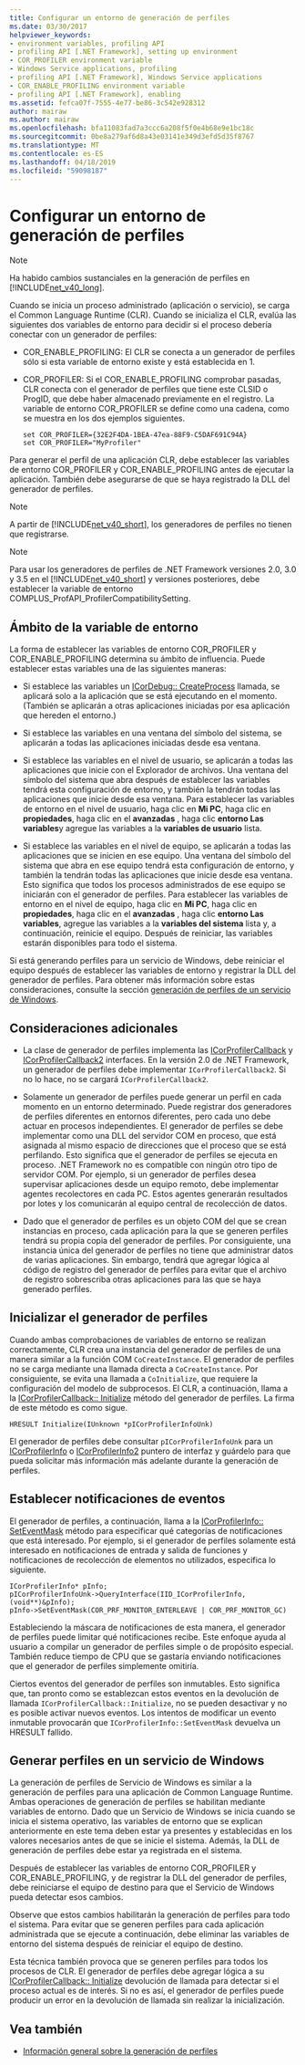 ```yaml
---
title: Configurar un entorno de generación de perfiles
ms.date: 03/30/2017
helpviewer_keywords:
- environment variables, profiling API
- profiling API [.NET Framework], setting up environment
- COR_PROFILER environment variable
- Windows Service applications, profiling
- profiling API [.NET Framework], Windows Service applications
- COR_ENABLE_PROFILING environment variable
- profiling API [.NET Framework], enabling
ms.assetid: fefca07f-7555-4e77-be86-3c542e928312
author: mairaw
ms.author: mairaw
ms.openlocfilehash: bfa11083fad7a3ccc6a208f5f0e4b68e9e1bc18c
ms.sourcegitcommit: 0be8a279af6d8a43e03141e349d3efd5d35f8767
ms.translationtype: MT
ms.contentlocale: es-ES
ms.lasthandoff: 04/18/2019
ms.locfileid: "59098187"
---
```

# <a name="setting-up-a-profiling-environment"></a>Configurar un entorno de generación de perfiles
> [!NOTE]
>  Ha habido cambios sustanciales en la generación de perfiles en [!INCLUDE[net_v40_long](../../../../includes/net-v40-long-md.md)].  
  
 Cuando se inicia un proceso administrado (aplicación o servicio), se carga el Common Language Runtime (CLR). Cuando se inicializa el CLR, evalúa las siguientes dos variables de entorno para decidir si el proceso debería conectar con un generador de perfiles:  
  
-   COR_ENABLE_PROFILING: El CLR se conecta a un generador de perfiles sólo si esta variable de entorno existe y está establecida en 1.  
  
-   COR_PROFILER: Si el COR_ENABLE_PROFILING comprobar pasadas, CLR conecta con el generador de perfiles que tiene este CLSID o ProgID, que debe haber almacenado previamente en el registro. La variable de entorno COR_PROFILER se define como una cadena, como se muestra en los dos ejemplos siguientes.  
  
    ```  
    set COR_PROFILER={32E2F4DA-1BEA-47ea-88F9-C5DAF691C94A}  
    set COR_PROFILER="MyProfiler"  
    ```  
  
 Para generar el perfil de una aplicación CLR, debe establecer las variables de entorno COR_PROFILER y COR_ENABLE_PROFILING antes de ejecutar la aplicación. También debe asegurarse de que se haya registrado la DLL del generador de perfiles.  
  
> [!NOTE]
>  A partir de [!INCLUDE[net_v40_short](../../../../includes/net-v40-short-md.md)], los generadores de perfiles no tienen que registrarse.  
  
> [!NOTE]
>  Para usar los generadores de perfiles de .NET Framework versiones 2.0, 3.0 y 3.5 en el [!INCLUDE[net_v40_short](../../../../includes/net-v40-short-md.md)] y versiones posteriores, debe establecer la variable de entorno COMPLUS_ProfAPI_ProfilerCompatibilitySetting.  
  
## <a name="environment-variable-scope"></a>Ámbito de la variable de entorno  
 La forma de establecer las variables de entorno COR_PROFILER y COR_ENABLE_PROFILING determina su ámbito de influencia. Puede establecer estas variables una de las siguientes maneras:  
  
-   Si establece las variables un [ICorDebug:: CreateProcess](../../../../docs/framework/unmanaged-api/debugging/icordebug-createprocess-method.md) llamada, se aplicará solo a la aplicación que se está ejecutando en el momento. (También se aplicarán a otras aplicaciones iniciadas por esa aplicación que hereden el entorno.)  
  
-   Si establece las variables en una ventana del símbolo del sistema, se aplicarán a todas las aplicaciones iniciadas desde esa ventana.  
  
-   Si establece las variables en el nivel de usuario, se aplicarán a todas las aplicaciones que inicie con el Explorador de archivos. Una ventana del símbolo del sistema que abra después de establecer las variables tendrá esta configuración de entorno, y también la tendrán todas las aplicaciones que inicie desde esa ventana. Para establecer las variables de entorno en el nivel de usuario, haga clic en **Mi PC**, haga clic en **propiedades**, haga clic en el **avanzadas** , haga clic **entorno Las variables**y agregue las variables a la **variables de usuario** lista.  
  
-   Si establece las variables en el nivel de equipo, se aplicarán a todas las aplicaciones que se inicien en ese equipo. Una ventana del símbolo del sistema que abra en ese equipo tendrá esta configuración de entorno, y también la tendrán todas las aplicaciones que inicie desde esa ventana. Esto significa que todos los procesos administrados de ese equipo se iniciarán con el generador de perfiles. Para establecer las variables de entorno en el nivel de equipo, haga clic en **Mi PC**, haga clic en **propiedades**, haga clic en el **avanzadas** , haga clic **entorno Las variables**, agregue las variables a la **variables del sistema** lista y, a continuación, reinicie el equipo. Después de reiniciar, las variables estarán disponibles para todo el sistema.  
  
 Si está generando perfiles para un servicio de Windows, debe reiniciar el equipo después de establecer las variables de entorno y registrar la DLL del generador de perfiles. Para obtener más información sobre estas consideraciones, consulte la sección [generación de perfiles de un servicio de Windows](#windows_service).  
  
## <a name="additional-considerations"></a>Consideraciones adicionales  
  
-   La clase de generador de perfiles implementa las [ICorProfilerCallback](../../../../docs/framework/unmanaged-api/profiling/icorprofilercallback-interface.md) y [ICorProfilerCallback2](../../../../docs/framework/unmanaged-api/profiling/icorprofilercallback2-interface.md) interfaces. En la versión 2.0 de .NET Framework, un generador de perfiles debe implementar `ICorProfilerCallback2`. Si no lo hace, no se cargará `ICorProfilerCallback2`.  
  
-   Solamente un generador de perfiles puede generar un perfil en cada momento en un entorno determinado. Puede registrar dos generadores de perfiles diferentes en entornos diferentes, pero cada uno debe actuar en procesos independientes. El generador de perfiles se debe implementar como una DLL del servidor COM en proceso, que está asignada al mismo espacio de direcciones que el proceso que se está perfilando. Esto significa que el generador de perfiles se ejecuta en proceso. .NET Framework no es compatible con ningún otro tipo de servidor COM. Por ejemplo, si un generador de perfiles desea supervisar aplicaciones desde un equipo remoto, debe implementar agentes recolectores en cada PC. Estos agentes generarán resultados por lotes y los comunicarán al equipo central de recolección de datos.  
  
-   Dado que el generador de perfiles es un objeto COM del que se crean instancias en proceso, cada aplicación para la que se generen perfiles tendrá su propia copia del generador de perfiles. Por consiguiente, una instancia única del generador de perfiles no tiene que administrar datos de varias aplicaciones. Sin embargo, tendrá que agregar lógica al código de registro del generador de perfiles para evitar que el archivo de registro sobrescriba otras aplicaciones para las que se haya generado perfiles.  
  
## <a name="initializing-the-profiler"></a>Inicializar el generador de perfiles  
 Cuando ambas comprobaciones de variables de entorno se realizan correctamente, CLR crea una instancia del generador de perfiles de una manera similar a la función COM `CoCreateInstance`. El generador de perfiles no se carga mediante una llamada directa a `CoCreateInstance`. Por consiguiente, se evita una llamada a `CoInitialize`, que requiere la configuración del modelo de subprocesos. El CLR, a continuación, llama a la [ICorProfilerCallback:: Initialize](../../../../docs/framework/unmanaged-api/profiling/icorprofilercallback-initialize-method.md) método del generador de perfiles. La firma de este método es como sigue.  
  
```  
HRESULT Initialize(IUnknown *pICorProfilerInfoUnk)  
```  
  
 El generador de perfiles debe consultar `pICorProfilerInfoUnk` para un [ICorProfilerInfo](../../../../docs/framework/unmanaged-api/profiling/icorprofilerinfo-interface.md) o [ICorProfilerInfo2](../../../../docs/framework/unmanaged-api/profiling/icorprofilerinfo2-interface.md) puntero de interfaz y guárdelo para que pueda solicitar más información más adelante durante la generación de perfiles.  
  
## <a name="setting-event-notifications"></a>Establecer notificaciones de eventos  
 El generador de perfiles, a continuación, llama a la [ICorProfilerInfo:: SetEventMask](../../../../docs/framework/unmanaged-api/profiling/icorprofilerinfo-seteventmask-method.md) método para especificar qué categorías de notificaciones que está interesado. Por ejemplo, si el generador de perfiles solamente está interesado en notificaciones de entrada y salida de funciones y notificaciones de recolección de elementos no utilizados, especifica lo siguiente.  
  
```  
ICorProfilerInfo* pInfo;  
pICorProfilerInfoUnk->QueryInterface(IID_ICorProfilerInfo, (void**)&pInfo);  
pInfo->SetEventMask(COR_PRF_MONITOR_ENTERLEAVE | COR_PRF_MONITOR_GC)  
```  
  
 Estableciendo la máscara de notificaciones de esta manera, el generador de perfiles puede limitar qué notificaciones recibe. Este enfoque ayuda al usuario a compilar un generador de perfiles simple o de propósito especial. También reduce tiempo de CPU que se gastaría enviando notificaciones que el generador de perfiles simplemente omitiría.  
  
 Ciertos eventos del generador de perfiles son inmutables. Esto significa que, tan pronto como se establezcan estos eventos en la devolución de llamada `ICorProfilerCallback::Initialize`, no se pueden desactivar y no es posible activar nuevos eventos. Los intentos de modificar un evento inmutable provocarán que `ICorProfilerInfo::SetEventMask` devuelva un HRESULT fallido.  
  
<a name="windows_service"></a>   
## <a name="profiling-a-windows-service"></a>Generar perfiles en un servicio de Windows  
 La generación de perfiles de Servicio de Windows es similar a la generación de perfiles para una aplicación de Common Language Runtime. Ambas operaciones de generación de perfiles se habilitan mediante variables de entorno. Dado que un Servicio de Windows se inicia cuando se inicia el sistema operativo, las variables de entorno que se explican anteriormente en este tema deben estar ya presentes y establecidas en los valores necesarios antes de que se inicie el sistema. Además, la DLL de generación de perfiles debe estar ya registrada en el sistema.  
  
 Después de establecer las variables de entorno COR_PROFILER y COR_ENABLE_PROFILING, y de registrar la DLL del generador de perfiles, debe reiniciarse el equipo de destino para que el Servicio de Windows pueda detectar esos cambios.  
  
 Observe que estos cambios habilitarán la generación de perfiles para todo el sistema. Para evitar que se generen perfiles para cada aplicación administrada que se ejecute a continuación, debe eliminar las variables de entorno del sistema después de reiniciar el equipo de destino.  
  
 Esta técnica también provoca que se generen perfiles para todos los procesos de CLR. El generador de perfiles debe agregar lógica a su [ICorProfilerCallback:: Initialize](../../../../docs/framework/unmanaged-api/profiling/icorprofilercallback-initialize-method.md) devolución de llamada para detectar si el proceso actual es de interés. Si no es así, el generador de perfiles puede producir un error en la devolución de llamada sin realizar la inicialización.  
  
## <a name="see-also"></a>Vea también

- [Información general sobre la generación de perfiles](../../../../docs/framework/unmanaged-api/profiling/profiling-overview.md)
